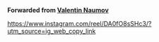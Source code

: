 **Forwarded from [Valentin Naumov](https://t.me/valnaumov)**

https://www.instagram.com/reel/DA0fO8sSHc3/?utm_source=ig_web_copy_link